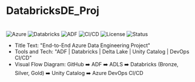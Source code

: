 # DatabricksDE_Proj
# 


![Azure](https://img.shields.io/badge/Azure-Data%20Engineering-blue)
![Databricks](https://img.shields.io/badge/Databricks-Delta%20Lake-orange)
![ADF](https://img.shields.io/badge/Azure-Data%20Factory-blue)
![CI/CD](https://img.shields.io/badge/CI/CD-Azure%20DevOps-purple)
![License](https://img.shields.io/badge/License-MIT-green)
![Status](https://img.shields.io/badge/Project-Completed-brightgreen)



- Title Text: "End-to-End Azure Data Engineering Project"
- Tools and Tech: "ADF | Databricks | Delta Lake | Unity Catalog | DevOps CI/CD"
- Visual Flow Diagram:
  GitHub ➡️ ADF ➡️ ADLS ➡️ Databricks (Bronze, Silver, Gold) ➡️ Unity Catalog ➡️ Azure DevOps CI/CD

